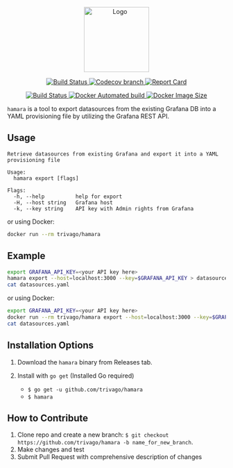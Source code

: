 <p align="center">
  <img alt="Logo" src="https://drive.google.com/uc?export=view&id=1ezQnuq5VN1pjwx1mdTFAI6RX3ooXqsWY" height="150">
</p>

<p align="center">
  <a href="https://github.com/trivago/hamara/actions">
    <img alt="Build Status" src="https://github.com/trivago/hamara/workflows/Go/badge.svg" />
  </a>
  <a href="https://codecov.io/gh/trivago/hamara">
    <img alt="Codecov branch" src="https://img.shields.io/codecov/c/github/trivago/hamara/master?color=codecov&label=codecov&logo=codecov&logoColor=codecov" />
  </a>
  <a href="https://goreportcard.com/report/github.com/trivago/hamara">
    <img alt="Report Card" src="https://goreportcard.com/badge/github.com/trivago/hamara?style=flat" />
  </a>
</p>
<p align="center">
  <a href="https://hub.docker.com/r/trivago/hamara">
    <img alt="Build Status" src="https://img.shields.io/docker/build/trivago/hamara" />
  </a>
  <a href="https://hub.docker.com/r/trivago/hamara">
    <img alt="Docker Automated build" src="https://img.shields.io/docker/automated/trivago/hamara" />
  </a>
  <a href="https://hub.docker.com/r/tribago/hamara">
    <img alt="Docker Image Size" src="https://img.shields.io/docker/image-size/trivago/hamara/latest" />
  </a>
</p>

`hamara` is a tool to export datasources from the existing Grafana DB into a YAML provisioning file by utilizing the Grafana REST API.

**Usage**
---

```
Retrieve datasources from existing Grafana and export it into a YAML provisioning file

Usage:
  hamara export [flags]

Flags:
  -h, --help          help for export
  -H, --host string   Grafana host
  -k, --key string    API key with Admin rights from Grafana
```

or using Docker:

```bash
docker run --rm trivago/hamara
```

**Example**
---

```bash
export GRAFANA_API_KEY=<your API key here>
hamara export --host=localhost:3000 --key=$GRAFANA_API_KEY > datasources.yaml
cat datasources.yaml
```

or using Docker:

```bash
export GRAFANA_API_KEY=<your API key here>
docker run --rm trivago/hamara export --host=localhost:3000 --key=$GRAFANA_API_KEY > datasources.yaml
cat datasources.yaml
```

**Installation Options**
---

1. Download the `hamara` binary from Releases tab.

2. Install with `go get` (Installed Go required)
    + `$ go get -u github.com/trivago/hamara`
    + `$ hamara`

**How to Contribute**
---

1. Clone repo and create a new branch: `$ git checkout https://github.com/trivago/hamara -b name_for_new_branch`.
2. Make changes and test
3. Submit Pull Request with comprehensive description of changes
